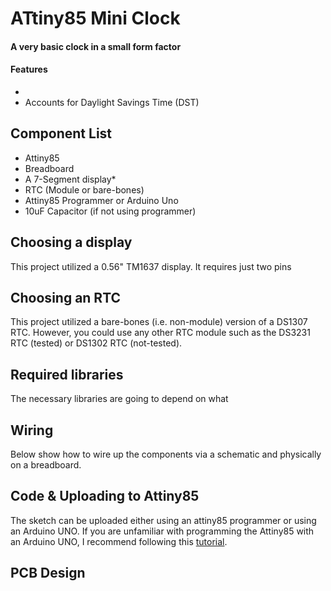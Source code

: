 # ATtiny85 Mini Clock
#### A very basic clock in a small form factor 
#### Features
+ 
+ Accounts for Daylight Savings Time (DST)
## Component List
+ Attiny85
+ Breadboard
+ A 7-Segment display*
+ RTC (Module or bare-bones)
+ Attiny85 Programmer or Arduino Uno
+ 10uF Capacitor (if not using programmer)

## Choosing a display
This project utilized a 0.56" TM1637 display. It requires just two pins 
## Choosing an RTC
This project utilized a bare-bones (i.e. non-module) version of a DS1307 RTC. However, you could use any other RTC module such as the DS3231 RTC (tested) or DS1302 RTC (not-tested).
## Required libraries
The necessary libraries are going to depend on what 
## Wiring
Below show how to wire up the components via a schematic and physically on a breadboard.

## Code & Uploading to Attiny85
The sketch can be uploaded either using an attiny85 programmer or using an Arduino UNO. If you are unfamiliar with programming the Attiny85 with an Arduino UNO, I recommend following this [tutorial](https://create.arduino.cc/projecthub/arjun/programming-attiny85-with-arduino-uno-afb829).

## PCB Design
